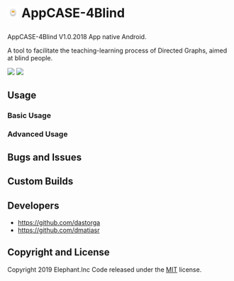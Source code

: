 # <p><img src="img/3.png" width="5%"/> AppCASE-4Blind  
AppCASE-4Blind V1.0.2018
App native Android.
  
A tool to facilitate the teaching-learning process of Directed Graphs, aimed at blind people.

<p><img src="screenshot/PantallaPrincipal.png" width="20%"/>
<img src="screenshot/galaxys5portblack.png" width="13%"/></p>

## Usage

### Basic Usage

### Advanced Usage

## Bugs and Issues

## Custom Builds


## Developers

* https://github.com/dastorga
* https://github.com/dmatiasr

## Copyright and License

Copyright 2019 Elephant.Inc Code released under the [MIT](https://github.com/BlackrockDigital/startbootstrap-new-age/blob/gh-pages/LICENSE) license.
